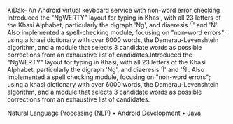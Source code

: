 KiDak- An Android virtual keyboard service with non-word error checking
Introduced the "NgWERTY" layout for typing in Khasi, with all 23 letters of the Khasi Alphabet, particularly the digraph 'Ng', and diaeresis 'Ï' and 'Ñ'. 
Also implemented a spell-checking module, focusing on "non-word errors"; using a khasi dictionary with over 6000 words, the Damerau-Levenshtein algorithm, and a module that selects 3 candidate words as possible corrections from an exhaustive list of candidates.Introduced the "NgWERTY" layout for typing in Khasi, with all 23 letters of the Khasi Alphabet, particularly the digraph 'Ng', and diaeresis 'Ï' and 'Ñ'. Also implemented a spell checking module, focusing on "non-word errors"; using a khasi dictionary with over 6000 words, the Damerau-Levenshtein algorithm, and a module that selects 3 candidate words as possible corrections from an exhaustive list of candidates.

Natural Language Processing (NLP) • Android Development • Java 
